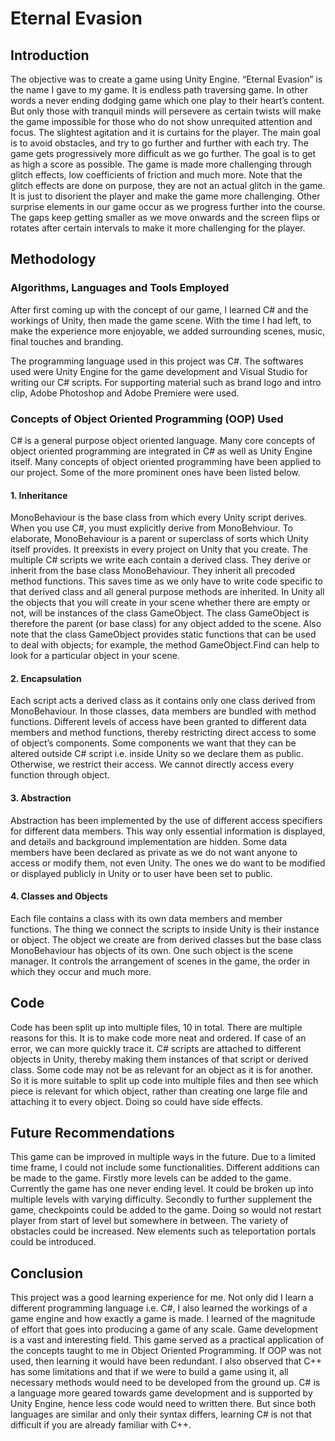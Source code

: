 # Eternal Evasion


## Introduction

The objective was to create a game using Unity Engine. “Eternal Evasion” is the name I gave to my game. It is endless path traversing game. In other words a never ending dodging game which one play to their heart’s content. But only those with tranquil minds will persevere as certain twists will make the game impossible for those who do not show unrequited attention and focus. The slightest agitation and it is curtains for the player. The main goal is to avoid obstacles, and try to go further and further with each try. The game gets progressively more difficult as we go further. The goal is to get as high a score as possible. The game is made more challenging through glitch effects, low coefficients of friction and much more. Note that the glitch effects are done on purpose, they are not an actual glitch in the game. It is just to disorient the player and make the game more challenging. Other surprise elements in our game occur as we progress further into the course. The gaps keep getting smaller as we move onwards and the screen flips or rotates after certain intervals to make it more challenging for the player.


## Methodology

### Algorithms, Languages and Tools Employed

After first coming up with the concept of our game, I learned C# and the workings of Unity, then made the game scene. With the time I had left, to make the experience more enjoyable, we added surrounding scenes, music, final touches and branding. 

The programming language used in this project was C#. The softwares used were Unity Engine for the game development and Visual Studio for writing our C# scripts. For supporting material such as brand logo and intro clip, Adobe Photoshop and Adobe Premiere were used. 

### Concepts of Object Oriented Programming (OOP) Used

C# is a general purpose object oriented language. Many core concepts of object oriented programming are integrated in C# as well as Unity Engine itself. Many concepts of object oriented programming have been applied to our project. Some of the more prominent ones have been listed below.

#### 1. Inheritance
MonoBehaviour is the base class from which every Unity script derives. When you use C#, you must explicitly derive from MonoBehviour. To elaborate, MonoBehaviour is a parent or superclass of sorts which Unity itself provides. It preexists in every project on Unity that you create. The multiple C# scripts we write each contain a derived class. They derive or inherit from the base class MonoBehaviour. They inherit all precoded method functions. This saves time as we only have to write code specific to that derived class and all general purpose methods are inherited. 
In Unity all the objects that you will create in your scene whether there are empty or not, will be instances of the class GameObject. The class GameObject is therefore the parent (or base class) for any object added to the scene. Also note that the class GameObject provides static functions that can be used to deal with objects; for example, the method GameObject.Find can help to look for a particular object in your scene.

#### 2. Encapsulation
Each script acts a derived class as it contains only one class derived from MonoBehaviour. In those classes, data members are bundled with method functions. Different levels of access have been granted to different data members and method functions, thereby restricting direct access to some of object’s components. Some components we want that they can be altered outside C# script i.e. inside Unity so we declare them as public. Otherwise, we restrict their access.  We cannot directly access every function through object.

#### 3. Abstraction
Abstraction has been implemented by the use of different access specifiers for different data members. This way only essential information is displayed, and details and background implementation are hidden. Some data members have been declared as private as we do not want anyone to access or modify them, not even Unity. The ones we do want to be modified or displayed publicly in Unity or to user have been set to public. 

#### 4. Classes and Objects
Each file contains a class with its own data members and member functions. The thing we connect the scripts to inside Unity is their instance or object. The object we create are from derived classes but the base class MonoBehaviour has objects of its own. One such object is the scene manager. It controls the arrangement of scenes in the game, the order in which they occur and much more.


## Code

Code has been split up into multiple files, 10 in total. There are multiple reasons for this. It is to make code more neat and ordered. If case of an error, we can more quickly trace it. C# scripts are attached to different objects in Unity, thereby making them instances of that script or derived class. Some code may not be as relevant for an object as it is for another. So it is more suitable to split up code into multiple files and then see which piece is relevant for which object, rather than creating one large file and attaching it to every object. Doing so could have side effects.


## Future Recommendations

This game can be improved in multiple ways in the future. Due to a limited time frame, I could not include some functionalities. Different additions can be made to the game.
Firstly more levels can be added to the game. Currently the game has one never ending level. It could be broken up into multiple levels with varying difficulty. 
Secondly to further supplement the game, checkpoints could be added to the game. Doing so would not restart player from start of level but somewhere in between. 
The variety of obstacles could be increased. New elements such as teleportation portals could be introduced.


## Conclusion

This project was a good learning experience for me. Not only did I learn a different programming language i.e. C#, I also learned the workings of a game engine and how exactly a game is made. I learned of the magnitude of effort that goes into producing a game of any scale. Game development is a vast and interesting field. This game served as a practical application of the concepts taught to me in Object Oriented Programming. If OOP was not used, then learning it would have been redundant. I also observed that C++ has some limitations and that if we were to build a game using it, all necessary methods would need to be developed from the ground up. C# is a language more geared towards game development and is supported by Unity Engine, hence less code would need to written there. But since both languages are similar and only their syntax differs, learning C# is not that difficult if you are already familiar with C++.  

